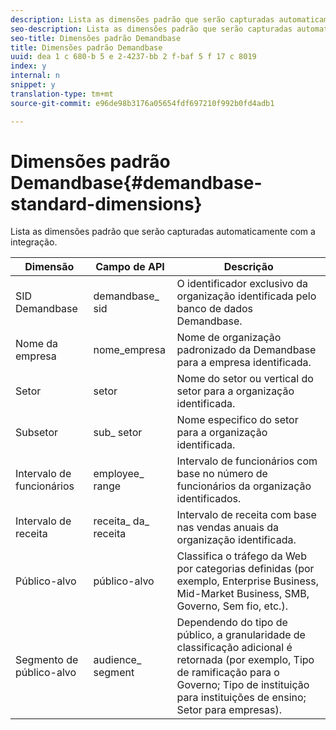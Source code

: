 ```yaml
---
description: Lista as dimensões padrão que serão capturadas automaticamente com a integração.
seo-description: Lista as dimensões padrão que serão capturadas automaticamente com a integração.
seo-title: Dimensões padrão Demandbase
title: Dimensões padrão Demandbase
uuid: dea 1 c 680-b 5 e 2-4237-bb 2 f-baf 5 f 17 c 8019
index: y
internal: n
snippet: y
translation-type: tm+mt
source-git-commit: e96de98b3176a05654fdf697210f992b0fd4adb1

---
```



# Dimensões padrão Demandbase{#demandbase-standard-dimensions}

Lista as dimensões padrão que serão capturadas automaticamente com a integração.

| Dimensão | Campo de API | Descrição |
|---|---|---|
| SID Demandbase | demandbase_ sid | O identificador exclusivo da organização identificada pelo banco de dados Demandbase. |
| Nome da empresa | nome_empresa | Nome de organização padronizado da Demandbase para a empresa identificada. |
| Setor | setor | Nome do setor ou vertical do setor para a organização identificada. |
| Subsetor | sub_ setor | Nome especifico do setor para a organização identificada. |
| Intervalo de funcionários | employee_ range | Intervalo de funcionários com base no número de funcionários da organização identificados. |
| Intervalo de receita | receita_ da_ receita | Intervalo de receita com base nas vendas anuais da organização identificada. |
| Público-alvo | público-alvo | Classifica o tráfego da Web por categorias definidas (por exemplo, Enterprise Business, Mid-Market Business, SMB, Governo, Sem fio, etc.). |
| Segmento de público-alvo | audience_ segment | Dependendo do tipo de público, a granularidade de classificação adicional é retornada (por exemplo, Tipo de ramificação para o Governo; Tipo de instituição para instituições de ensino; Setor para empresas). |

